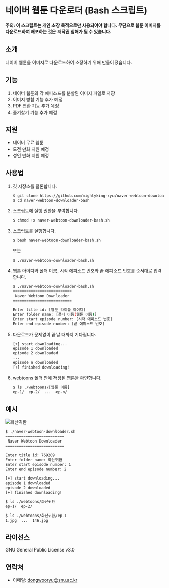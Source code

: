 # 네이버 웹툰 다운로더 (Bash 스크립트)

**주의: 이 스크립트는 개인 소장 목적으로만 사용되어야 합니다. 무단으로 웹툰 이미지를 다운로드하여 배포하는 것은 저작권 침해가 될 수 있습니다.**

## 소개

네이버 웹툰을 이미지로 다운로드하여 소장하기 위해 만들어졌습니다.

## 기능

1. 네이버 웹툰의 각 에피소드를 분할된 이미지 파일로 저장
2. 이미지 병합 기능 추가 예정
3. PDF 변환 기능 추가 예정
4. 즐겨찾기 기능 추가 예정

## 지원

- 네이버 무료 웹툰
- 도전 만화 지원 예정
- 성인 만화 지원 예정

## 사용법

1. 깃 저장소를 클론합니다.

    ```bash
    $ git clone https://github.com/mightyking-ryu/naver-webtoon-downloader-bash.git
    $ cd naver-webtoon-downloader-bash
    ```

2. 스크립트에 실행 권한을 부여합니다.

    ```bash
    $ chmod +x naver-webtoon-downloader-bash.sh
    ```

3. 스크립트를 실행합니다.

    ```bash
    $ bash naver-webtoon-downloader-bash.sh
    ```
    또는
    ```bash
    $ ./naver-webtoon-downloader-bash.sh
    ```

4. 웹툰 아이디와 폴더 이름, 시작 에피소드 번호와 끝 에피소드 번호를 순서대로 입력합니다.

    ```bash
    $ ./naver-webtoon-downloader-bash.sh
    ==========================
     Naver Webtoon Downloader 
    ==========================

    Enter title id: [웹툰 타이틀 아이디]
    Enter folder name: [폴더 이름(웹툰 이름)]
    Enter start episode number: [시작 에피소드 번호]
    Enter end episode number: [끝 에피소드 번호]
    ```

5. 다운로드가 문제없이 끝날 때까지 기다립니다.

    ```bash
    [+] start downloading...
    episode 1 downloaded
    episode 2 downloaded
    ...
    episode n downloaded
    [+] finished downloading!
    ```

6. webtoons 폴더 안에 저장된 웹툰을 확인합니다.

    ```bash
    $ ls ./webtoons/[웹툰 이름]
    ep-1/  ep-2/  ...  ep-n/
    ```

## 예시

![화산귀환](https://od.lk/s/MzhfMTk3OTA0Mzhf/webtoon-downloader-example-screenshot.png)

```bash
$ ./naver-webtoon-downloader.sh 
==========================
 Naver Webtoon Downloader 
==========================

Enter title id: 769209
Enter folder name: 화산귀환
Enter start episode number: 1
Enter end episode number: 2

[+] start downloading...
episode 1 downloaded
episode 2 downloaded
[+] finished downloading!

$ ls ./webtoons/화산귀환
ep-1/  ep-2/

$ ls ./webtoons/화산귀환/ep-1
1.jpg  ...  146.jpg
```

## 라이선스

GNU General Public License v3.0

## 연락처

- 이메일: dongwooryu@snu.ac.kr